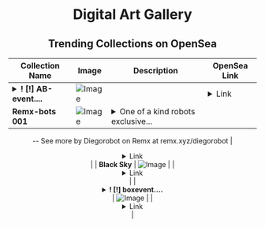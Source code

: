 <div align="center">

# Digital Art Gallery

## Trending Collections on OpenSea

| Collection Name                       | Image                                                                                     | Description                       | OpenSea Link                                                                                          |
|---------------------------------------|-------------------------------------------------------------------------------------------|-----------------------------------|--------------------------------------------------------------------------------------------------------|
| **<details><summary>! [!] AB-event....</summary>! [!] AB-event.net #999</details>** | ![Image](https://i.seadn.io/s/raw/files/203b3d64993911b3c9b4c6dff8f44d7d.png?w=500&auto=format?w=200&auto=format) |  | <details><summary>Link</summary>[! [!] AB-event.net #999](https://opensea.io/collection/ab-event-net-999-53)</details> |
| **Remx-bots 001** | ![Image](https://i.seadn.io/s/raw/files/adf924d087c02a9d3fa6e089ec7de832.png?w=500&auto=format?w=200&auto=format) | <details><summary>One of a kind robots exclusive...</summary>One of a kind robots exclusively for the REMX a platform
--
See more by Diegorobot on Remx at remx.xyz/diegorobot</details> | <details><summary>Link</summary>[Remx-bots 001](https://opensea.io/collection/remx-bots-001)</details> |
| **Black Sky** | ![Image](https://i.seadn.io/s/raw/files/21e1a65e4d0175607626dce97a9b202c.jpg?w=500&auto=format?w=200&auto=format) |  | <details><summary>Link</summary>[Black Sky](https://opensea.io/collection/black-sky-1)</details> |
| **<details><summary>! [!] boxevent....</summary>! [!] boxevent.io #004697</details>** | ![Image](https://i.seadn.io/s/raw/files/c00d20d5d0c1b31a6ea41e2476c24974.jpg?w=500&auto=format?w=200&auto=format) |  | <details><summary>Link</summary>[! [!] boxevent.io #004697](https://opensea.io/collection/boxevent-io-004697)</details> |

</div>
